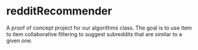 # redditRecommender
A proof of concept project for our algorithms class. The goal is to use item to item collaborative filtering to suggest subreddits that are similar to a given one.
